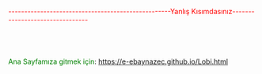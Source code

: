 <font color="red">---------------------------------------------------Yanlış Kısımdasınız-------------------------------- </font>
<br><br><br><br><br>
<font color="green">Ana Sayfamıza gitmek için</font>: <a target=""> https://e-ebaynazec.github.io/Lobi.html </a>
